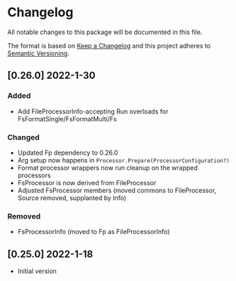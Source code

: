 # Changelog
All notable changes to this package will be documented in this file.

The format is based on [Keep a Changelog](http://keepachangelog.com/en/1.0.0/)
and this project adheres to [Semantic Versioning](http://semver.org/spec/v2.0.0.html).

## [0.26.0] 2022-1-30

### Added
- Add FileProcessorInfo-accepting Run overloads for FsFormatSingle/FsFormatMulti/Fs

### Changed
- Updated Fp dependency to 0.26.0
- Arg setup now happens in `Processor.Prepare(ProcessorConfiguration?)`
- Format processor wrappers now run cleanup on the wrapped processors
- FsProcessor is now derived from FileProcessor
- Adjusted FsProcessor members (moved commons to FileProcessor, Source removed, supplanted by Info)

### Removed
- FsProcessorInfo (moved to Fp as FileProcessorInfo)

## [0.25.0] 2022-1-18
- Initial version
